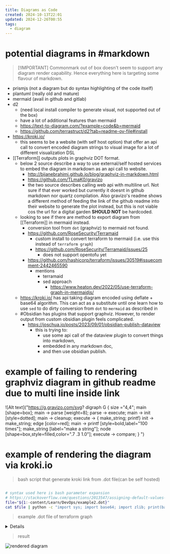 ```yaml
---
title: Diagrams as Code
created: 2024-10-13T22:01
updated: 2024-12-26T00:55
tags:
  - diagram
---
```


# potential diagrams in #markdown
> [!IMPORTANT] Commonmark out of box doesn't seem to support any diagram render capability. Hence everything here is targeting some flavour of markdown.


- prismjs (not a diagram but do syntax highlighting of the code itself)
- plantuml (really old and mature)
- mermaid (avail in github and gitlab)
- d2 
	- (need local install compiler to generate visual, not supported out of the box)
	- have a lot of additional features than mermaid
	- https://text-to-diagram.com/?example=code&b=mermaid
	- https://github.com/terrastruct/d2?tab=readme-ov-file#install
- https://kroki.io/
  - this seems to be a website (with self host option) that offer an api call to convert encoded diagram strings to visual image for a lot of different visualization DSL
- [[Terraform]] outputs plots in graphviz DOT format.
  - below 2 source describe a way to use external/self hosted services to embed the diagram in markdown as an api call to website. 
    - http://bijanebrahimi.github.io/blog/graphviz-in-markdown.html
    - https://github.com/TLmaK0/gravizo
    - the two source describes calling web api with multiline url. Not sure if that ever worked but currently it doesnt in github markdown nor quartz compilation. Also gravizo's readme shows a different method of feeding the link of the github readme into their website to generate the plot instead, but this is not viable cos the url for a digital garden **SHOULD NOT** be hardcoded.
  - looking to see if there are method to export diagram from [[Terraform]] in mermaid instead.
    - conversion tool from `dot` (graphviz) to mermaid not found.
    - https://github.com/RoseSecurity/Terramaid
      - custom install to convert terraform to mermaid (i.e. use this instead of `terraform graph`)
      - https://github.com/RoseSecurity/Terramaid/issues/25
        - does not support opentofu yet
    - https://github.com/hashicorp/terraform/issues/30519#issuecomment-2442465590
      - mentions 
        - terramaid
        - sed approach
          - https://www.heaton.dev/2022/05/use-terraform-graph-in-mermaidjs/
  - https://kroki.io/ has api taking diagram encoded using deflate + base64 algorithm. This can act as a substitute until one learn how to use `sed` to do dirty conversion from `dot` to `mermaid` as described in 
  - #Obsidian has plugins that support graphviz. However, to render output from custom obsidian plugin feels complicated. 
    - https://joschua.io/posts/2023/09/01/obsidian-publish-dataview
      - this is trying to:
        - use some api call of the dataview plugin to convert things into markdown, 
        - embedded in any markdown doc, 
        - and then use obsidian publish.
# example of failing to rendering graphviz diagram in github readme due to multi line inside link
![Alt text]("https://g.gravizo.com/svg?
  digraph G {
    size ="4,4";
    main [shape=box];
    main -> parse [weight=8];
    parse -> execute;
    main -> init [style=dotted];
    main -> cleanup;
    execute -> { make_string; printf}
    init -> make_string;
    edge [color=red];
    main -> printf [style=bold,label="100 times"];
    make_string [label="make a string"];
    node [shape=box,style=filled,color=".7 .3 1.0"];
    execute -> compare;
  }
")

# example of rendering the diagram via kroki.io

> bash script that generate kroki link from .dot file(can be self hosted)
```bash

# syntax used here is bash parameter expansion
# https://stackoverflow.com/questions/2013547/assigning-default-values-to-shell-variables-with-a-single-command-in-bash
file="${1:-content/Learn/DevOps/example2.dot}"
cat $file | python -c "import sys; import base64; import zlib; print(base64.urlsafe_b64encode(zlib.compress(sys.stdin.read().encode('utf-8'), 9)).decode('ascii'))" | sed 's/^/ https:\/\/kroki.io\/graphviz\/svg\//'

```
> example .dot file of terraform graph
<details>

```dot
digraph {
compound = "true"
newrank = "true"
subgraph "root" {
  "[root] aws_instance.example"
  [label = "aws_instance.example", shape = "box"]
  "[root] aws_security_group.instance"
  [label = "aws_security_group.instance", shape =a "box"]
  "[root] provider.aws"
  [label = "provider.aws", shape = "diamond"]
  "[root] aws_instance.example" ->
  "[root] aws_security_group.instance"
  "[root] aws_security_group.instance" ->
  "[root] provider.aws"
  "[root] meta.count-boundary (EachMode fixup)" ->
  "[root] aws_instance.example"
  "[root] provider.aws (close)" ->
  "[root] aws_instance.example"
  "[root] root" ->
  "[root] meta.count-boundary (EachMode fixup)"
  "[root] root" ->
  "[root] provider.aws (close)"
  }
}
```

</details>



> result

![rendered diagram]( https://kroki.io/graphviz/svg/eNqVksFqwzAMhu95CuFTB2veYLvtuCcopSi22pgllpHtNmX03etQypbGK9nNSP__-ReSsQdB38J3pbn3nJyBN1BREqnK0UnQff0UQmpuaiXMUWUTgNqM7y3gKeysCxGdppoG7H2XHQCbDhvqRkZR8QqhRU9jv-FBbR-IgXQSG8-7g3Dy9d0-B_8lfML3wkdrSOrsnwInnV8EY7FnZ2YpZ1PB-n35IEtkU-Bj8nu9p4i1zkuM62ZcJcoZVh-o2082BHs7JP9SyFZaW-krWOmOA_0XcbuViWVR0OeIYrDcv1SXK9Ck8_s=)